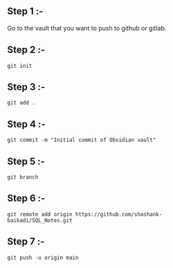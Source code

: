 ## Step 1 :- 

Go to the vault that you want to push to github or gitlab.

## Step 2 :- 

```
git init
```

## Step 3 :-
```
git add .
```

## Step 4 :-
```
git commit -m "Initial commit of Obsidian vault"
```

## Step 5 :-
```
git branch
```

## Step 6 :-
```
git remote add origin https://github.com/shashank-baikadi/SQL_Notes.git
```

## Step 7 :-

```
git push -u origin main
```